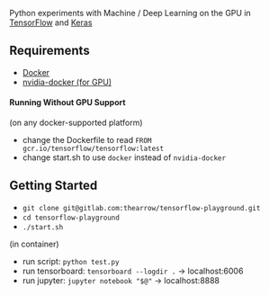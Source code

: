 Python experiments with Machine / Deep Learning on the GPU in [TensorFlow](https://www.tensorflow.org/) and [Keras](https://keras.io/)


## Requirements

- [Docker](https://docs.docker.com/engine/installation/)
- [nvidia-docker (for GPU)](https://github.com/NVIDIA/nvidia-docker)


#### Running Without GPU Support
(on any docker-supported platform)

- change the Dockerfile to read `FROM gcr.io/tensorflow/tensorflow:latest`
- change start.sh to use `docker` instead of `nvidia-docker`



## Getting Started

- `git clone git@gitlab.com:thearrow/tensorflow-playground.git`
- `cd tensorflow-playground`
- `./start.sh`

(in container)
- run script: `python test.py`
- run tensorboard: `tensorboard --logdir .` -> localhost:6006
- run jupyter: `jupyter notebook "$@"` -> localhost:8888